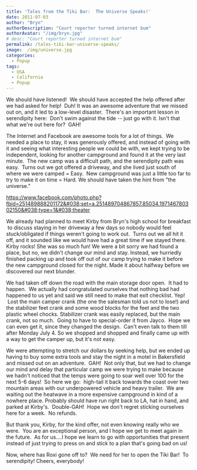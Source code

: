 ```yaml
---
title: 'Tales from the Tiki Bar:  The Universe Speaks!'
date: 2011-07-03
author: "Bryn"
authorDescription: "Court reporter turned internet bum"
authorAvatar: "/img/bryn.jpg"
# desc: "Court reporter turned internet bum"
permalink: /tales-tiki-bar-universe-speaks/
image:  /img/universe.jpg
categories:
  - Popup
tags:
  - USA
  - California
  - Popup
---
```

We should have listened!  We should have accepted the help offered after we had asked for help!  Duh! It was an awesome adventure that we missed out on, and it led to a low-level disaster.  There's an important lesson in serendipity here:  Don't swim against the tide -- just go with it. Isn't that what we're out here for?  GAH!

The Internet and Facebook are awesome tools for a lot of things.  We needed a place to stay, it was generously offered, and instead of going with it and seeing what interesting people we could be with, we kept trying to be independent, looking for another campground and found it at the very last minute.  The new camp was a difficult path, and the serendipity path was easy.  Turns out we got offered a driveway, and she lived just south of where we were camped = Easy.  New campground was just a little too far to try to make it on time = Hard. We should have taken the hint from "the universe."

https://www.facebook.com/photo.php?fbid=251489888201172&#038;set=a.251489704867857.85034.197146780302150&#038;type=1&#038;theater

We already had planned to meet Kirby from Bryn's high school for breakfast  to discuss staying in her driveway a few days so nobody would feel stuck/obligated if things weren't going to work out.  Turns out we all hit it off, and it sounded like we would have had a great time if we stayed there. Kirby rocks! She was so much fun! We were a bit sorry we had found a place, but no, we didn't change our mind and stay. Instead, we hurriedly finished packing up and took off out of our camp trying to make it before the new campground closed for the night. Made it about halfway before we discovered our next blunder.

We had taken off down the road with the main storage door open.  It had to happen.  We actually had congratulated ourselves that nothing bad had happened to us yet and said we still need to make that exit checklist. Yep!  Lost the main camper crank (the one the salesman told us not to lose!) and the stabilizer feet crank and some wood blocks for the feet and the two plastic wheel chocks. Stabilizer crank was easily replaced, but the main crank, not so much.  Going to have to special-order it from Jayco.  Hope we can even get it, since they changed the design.  Can't even talk to them till after Monday July 4. So we shopped and shopped and finally came up with a way to get the camper up, but it's not easy.

We were attempting to stretch our dollars by seeking help, but we ended up having to buy some extra tools and stay the night in a motel in Bakersfield and missed out on an adventure.  GAH!  Not only that, but we had to change our mind and delay that particular camp we were trying to make because we hadn't noticed that the temps were going to soar well over 100 for the next 5-6 days!  So here we go:  high-tail it back towards the coast over two mountain areas with our underpowered vehicle and heavy trailer.  We are waiting out the heatwave in a more expensive campground in kind of a nowhere place. Probably should have run right back to LA, hat in hand, and parked at Kirby's.  Double-GAH!  Hope we don't regret sticking ourselves here for a week.  No refunds.

But thank you, Kirby, for the kind offer, not even knowing really who we were.  You are an exceptional person, and I hope we get to meet again in the future.  As for us....I hope we learn to go with opportunities that present instead of just trying to press on and stick to a plan that's going bad on us!

Now, where has Roxi gone off to?  We need for her to open the Tiki Bar!  To serendipity! Cheers, everybody!

&nbsp;

&nbsp;